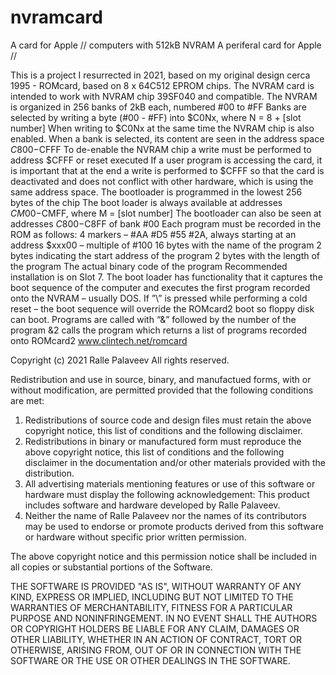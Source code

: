 # nvramcard
A card for Apple // computers with 512kB NVRAM
A periferal card for Apple //

This is a project I resurrected in 2021, based on my original design cerca 1995 - ROMcard, based on 8 x 64C512 EPROM chips.
The NVRAM card is intended to work with NVRAM chip 39SF040 and compatible. The NVRAM is organized in
256 banks of 2kB each, numbered #00 to #FF Banks are selected by writing a byte (#00 - #FF) into $C0Nx, where N = 8 + [slot number]
When writing to $C0Nx at the same time the NVRAM chip is also enabled. When a bank is selected, its content are seen in the address
space $C800-$CFFF To de-enable the NVRAM chip a write must be performed to address $CFFF or reset executed If a user program is
accessing the card, it is important that at the end a write is performed to $CFFF so that the card is deactivated and does not
conflict with other hardware, which is using the same address space. The bootloader is programmed in the lowest 256 bytes of the
chip The boot loader is always available at addresses $CM00-$CMFF, where M = [slot number] The bootloader can also be seen at
addresses $C800-$C8FF of bank #00 Each program must be recorded in the ROM as follows: 4 markers – #AA #D5 #55 #2A, always starting
at an address $xxx00 – multiple of #100 16 bytes with the name of the program 2 bytes indicating the start address of the program
2 bytes with the length of the program The actual binary code of the program Recommended installation is on Slot 7. The boot loader
has functionality that it captures the boot sequence of the computer and executes the first program recorded onto the NVRAM – usually
DOS. If ”\” is pressed while performing a cold reset – the boot sequence will override the ROMcard2 boot so floppy disk can boot.
Programs are called with “&” followed by the number of the program &2 calls the program which returns a list of programs recorded
onto ROMcard2 www.clintech.net/romcard

Copyright (c) 2021 Ralle Palaveev
All rights reserved.

Redistribution and use in source, binary, and manufactued forms, with or without
modification, are permitted provided that the following conditions are met:
1. Redistributions of source code and design files must retain the above copyright
   notice, this list of conditions and the following disclaimer.
2. Redistributions in binary or manufactured form must reproduce the above copyright
   notice, this list of conditions and the following disclaimer in the
   documentation and/or other materials provided with the distribution.
3. All advertising materials mentioning features or use of this software
   or hardware must display the following acknowledgement:
   This product includes software and hardware developed by Ralle Palaveev.
4. Neither the name of Ralle Palaveev nor the
   names of its contributors may be used to endorse or promote products
   derived from this software or hardware without specific prior written permission.

The above copyright notice and this permission notice shall be included in all
copies or substantial portions of the Software.

THE SOFTWARE IS PROVIDED "AS IS", WITHOUT WARRANTY OF ANY KIND, EXPRESS OR
IMPLIED, INCLUDING BUT NOT LIMITED TO THE WARRANTIES OF MERCHANTABILITY,
FITNESS FOR A PARTICULAR PURPOSE AND NONINFRINGEMENT. IN NO EVENT SHALL THE
AUTHORS OR COPYRIGHT HOLDERS BE LIABLE FOR ANY CLAIM, DAMAGES OR OTHER
LIABILITY, WHETHER IN AN ACTION OF CONTRACT, TORT OR OTHERWISE, ARISING FROM,
OUT OF OR IN CONNECTION WITH THE SOFTWARE OR THE USE OR OTHER DEALINGS IN THE
SOFTWARE.
